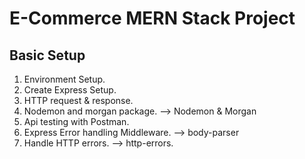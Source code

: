 # E-Commerce MERN Stack Project

## Basic Setup

1.  Environment Setup.
2.  Create Express Setup.
3.  HTTP request & response.
4.  Nodemon and morgan package. --> Nodemon & Morgan
5.  Api testing with Postman.
6.  Express Error handling Middleware. --> body-parser
7.  Handle HTTP errors. --> http-errors.
